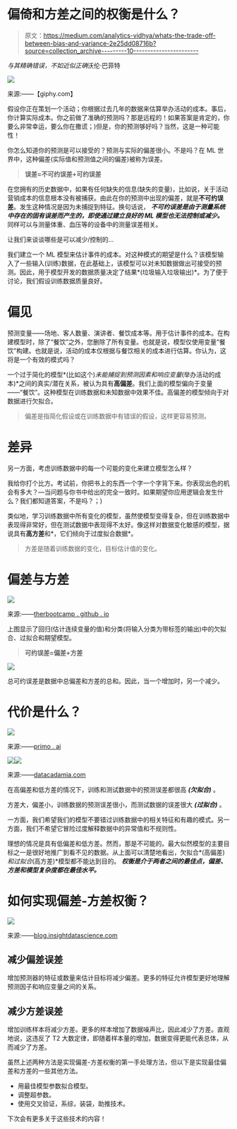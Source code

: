 # 偏倚和方差之间的权衡是什么？

> 原文：<https://medium.com/analytics-vidhya/whats-the-trade-off-between-bias-and-variance-2e25dd08716b?source=collection_archive---------10----------------------->

*与其精确错误，不如近似正确*沃伦·巴菲特

![](img/4822e2e3ac273c261452fe52aa73d168.png)

来源:——【giphy.com】

假设你正在策划一个活动；你根据过去几年的数据来估算举办活动的成本。事后，你计算实际成本。你之前做了准确的预测吗？那是远程的！如果答案是肯定的，你要么非常幸运，要么你在撒谎；)但是，你的预测够好吗？当然，这是一种可能性！

你怎么知道你的预测是可以接受的？预测与实际的偏差很小。不是吗？在 ML 世界中，这种偏差(实际值和预测值之间的偏差)被称为误差。

> **误差=不可约误差+可约误差**

在您拥有的历史数据中，如果有任何缺失的信息(缺失的变量)，比如说，关于活动营销成本的信息根本没有被捕获。由此在你的预测中出现的偏差，就是**不可约误差**。发生这种情况是因为未捕捉到特征。换句话说， ***不可约误差是由于测量系统中存在的固有误差而产生的，即使通过建立良好的 ML 模型也无法控制或减少。*** 同样可以与测量体重、血压等的设备中的测量误差相关。

让我们来谈谈哪些是可以减少/控制的…

我们建立一个 ML 模型来估计事件的成本。对这种模式的期望是什么？该模型输入了一些输入(训练)数据，在此基础上，该模型可以对未知数据做出可接受的预测。因此，用于模型开发的数据质量决定了结果*(垃圾输入垃圾输出)*。为了便于讨论，我们假设训练数据质量良好。

# 偏见

预测变量——场地、客人数量、演讲者、餐饮成本等。用于估计事件的成本。在构建模型时，除了“餐饮”之外，您删除了所有变量。也就是说，模型仅使用变量“餐饮”构建。也就是说，活动的成本仅根据与餐饮相关的成本进行估算。你认为，这将是一个有效的模式吗？

一个过于简化的模型*(比如这个)*未能捕捉到预测因素和响应变量*(举办活动的成本)*之间的真实/潜在关系，被认为具有**高偏差**。我们上面的模型偏向于变量——“餐饮”。这种模型在训练数据和未知数据中效果不佳。高偏差的模型倾向于对数据进行欠拟合。

> 偏差是指简化假设或在训练数据中有错误的假设，这样更容易预测。

# 差异

另一方面，考虑训练数据中的每一个可能的变化来建立模型怎么样？

我给你打个比方。考试前，你把书上的东西一个字一个字背下来。你表现出色的机会有多大？—当问题与你书中给出的完全一致时。如果期望你应用逻辑会发生什么？我们都知道答案，不是吗？；)

类似地，学习训练数据中所有变化的模型，虽然使模型变得复杂，但在训练数据中表现得非常好，但在测试数据中表现得不太好。像这样对数据变化敏感的模型，据说具有**高方差**和*，它们倾向于过度拟合数据*。

> 方差是随着训练数据的变化，目标估计值的变化。

# 偏差与方差

![](img/8a843732510bb374ebffc19fd5e6a80f.png)

来源:——[therbootcamp . github . io](https://therbootcamp.github.io/)

上图显示了回归(估计连续变量的值)和分类(将输入分类为带标签的输出)中的欠拟合、过拟合和期望模型。

> **可约误差=偏差+方差**

![](img/dcd1da68ad8ad4d6b674a03731c64133.png)

总可约误差是数据中总偏差和方差的总和。因此，当一个增加时，另一个减少。

# 代价是什么？

![](img/89dd3aa345ffefc1849e0e8e48f29d5a.png)

来源:——[primo . ai](https://primo.ai)

![](img/dbbd81a9a76c8ab902a4d5cbada520a2.png)![](img/6814a9b39efc1302f553f22aae4718ef.png)

来源:——[datacadamia.com](http://datacadamia.com)

在高偏差和低方差的情况下，训练和测试数据中的预测误差都很高 ***(欠拟合)*** 。

方差大，偏差小，训练数据的预测误差很小，而测试数据的误差很大 ***(过拟合)*** 。

一方面，我们希望我们的模型不要错过训练数据中的相关特征和有趣的模式。另一方面，我们不希望它冒险过度解释数据中的异常值和不规则性。

理想的情况是具有低偏差和低方差。然而，那是不可能的。最大似然模型的主要目标之一是很好地推广到看不见的数据。从上面可以清楚地看出，欠拟合*(高偏差)*和过拟合*(高方差)*模型都不能达到目的。 ***权衡是介于两者之间的最佳点，偏差、方差和模型复杂度都在最佳水平。***

# 如何实现偏差-方差权衡？

![](img/fada48d7c88d409ad506bd8e67e3dd8c.png)

来源:——[blog.insightdatascience.com](http://blog.insightdatascience.com)

## 减少偏差误差

增加预测器的特征或数量来估计目标将减少偏差。更多的特征允许模型更好地理解预测因子和响应变量之间的关系。

## 减少方差误差

增加训练样本将减少方差。更多的样本增加了数据噪声比，因此减少了方差。直观地说，这违反了 T2 大数定律，即随着样本量的增加，数据变得更能代表总体，从而减少了方差。

虽然上述两种方法是实现偏差-方差权衡的第一手处理方法，但以下是实现最佳偏差和方差的一些其他方法。

*   用最佳模型参数拟合模型。
*   调整超参数。
*   使用交叉验证，系综，装袋，助推技术。

下次会有更多关于这些技术的内容！